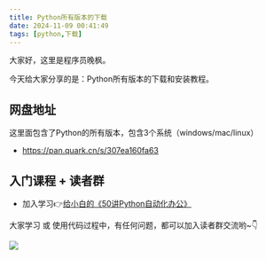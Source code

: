 ```yaml
---
title: Python所有版本的下载
date: 2024-11-09 00:41:49
tags: [python,下载]
---
```



大家好，这里是程序员晚枫。

今天给大家分享的是：Python所有版本的下载和安装教程。

## 网盘地址

这里面包含了Python的所有版本，包含3个系统（windows/mac/linux）

- https://pan.quark.cn/s/307ea160fa63

## 入门课程 + 读者群

- 加入学习👉[给小白的《50讲Python自动化办公》](https://www.python-office.com/course/50-python-office.html)

大家学习 或 使用代码过程中，有任何问题，都可以加入读者群交流哟~👇


![](https://cos.python-office.com/group/0816.jpg)
